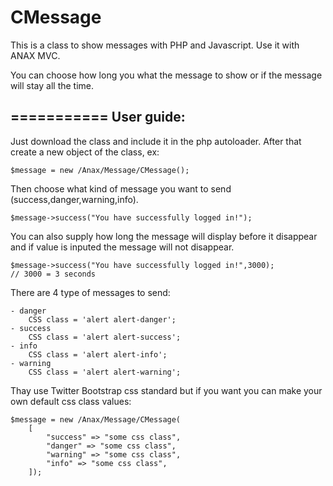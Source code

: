 # CMessage
This is a class to show messages with PHP and Javascript.
Use it with ANAX MVC.

You can choose how long you what the message to show or if the message will
stay all the time.

===========
User guide:
-------------------

Just download the class and include it in the php autoloader.
After that create a new object of the class, ex:

	$message = new /Anax/Message/CMessage();
	
Then choose what kind of message you want to send (success,danger,warning,info).

	$message->success("You have successfully logged in!");

You can also supply how long the message will display before it disappear 
and if value is inputed the message will not disappear.

	$message->success("You have successfully logged in!",3000);
	// 3000 = 3 seconds

There are 4 type of messages to send:
	
	- danger
		CSS class = 'alert alert-danger';
	- success 
		CSS class = 'alert alert-success';
	- info 
		CSS class = 'alert alert-info';
	- warning 
		CSS class = 'alert alert-warning';
		
Thay use Twitter Bootstrap css standard but if you want you can make your own
default css class values:

	$message = new /Anax/Message/CMessage(
		[
			"success" => "some css class",
			"danger" => "some css class",
			"warning" => "some css class",
			"info" => "some css class",
		]);